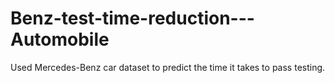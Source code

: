 # Benz-test-time-reduction---Automobile
Used Mercedes-Benz car dataset to predict the time it takes to pass testing.
